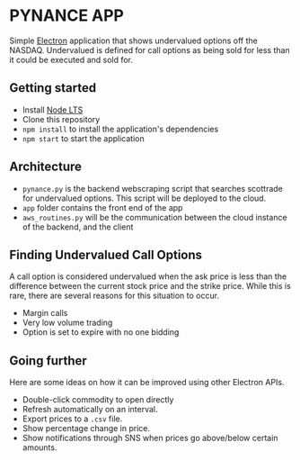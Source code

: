 # PYNANCE APP

Simple [Electron](http://electronjs.org) application that shows undervalued options off the NASDAQ. Undervalued is defined for call options as being sold for less than it could be executed and sold for.

## Getting started

- Install [Node LTS](https://nodejs.org)
- Clone this repository
- `npm install` to install the application's dependencies
- `npm start` to start the application

## Architecture

- `pynance.py` is the backend webscraping script that searches scottrade for undervalued options. This script will be deployed to the cloud.
- `app` folder contains the front end of the app
- `aws_routines.py` will be the communication between the cloud instance of the backend, and the client

## Finding Undervalued Call Options

A call option is considered undervalued when the ask price is less than the difference between the current stock price and the strike price. While this is rare, there are several reasons for this situation to occur.

- Margin calls
- Very low volume trading
- Option is set to expire with no one bidding

## Going further

Here are some ideas on how it can be improved using other Electron APIs.

- Double-click commodity to open directly
- Refresh automatically on an interval.
- Export prices to a `.csv` file.
- Show percentage change in price.
- Show notifications through SNS when prices go above/below certain amounts.
